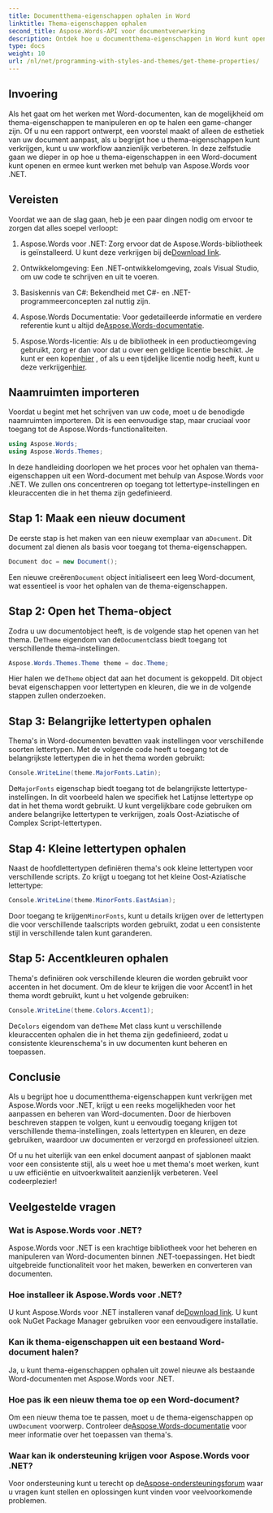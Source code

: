 ```yaml
---
title: Documentthema-eigenschappen ophalen in Word
linktitle: Thema-eigenschappen ophalen
second_title: Aspose.Words-API voor documentverwerking
description: Ontdek hoe u documentthema-eigenschappen in Word kunt openen en beheren met Aspose.Words voor .NET. Leer lettertypen en kleuren ophalen met onze gids.
type: docs
weight: 10
url: /nl/net/programming-with-styles-and-themes/get-theme-properties/
---
```

## Invoering

Als het gaat om het werken met Word-documenten, kan de mogelijkheid om thema-eigenschappen te manipuleren en op te halen een game-changer zijn. Of u nu een rapport ontwerpt, een voorstel maakt of alleen de esthetiek van uw document aanpast, als u begrijpt hoe u thema-eigenschappen kunt verkrijgen, kunt u uw workflow aanzienlijk verbeteren. In deze zelfstudie gaan we dieper in op hoe u thema-eigenschappen in een Word-document kunt openen en ermee kunt werken met behulp van Aspose.Words voor .NET.

## Vereisten

Voordat we aan de slag gaan, heb je een paar dingen nodig om ervoor te zorgen dat alles soepel verloopt:

1.  Aspose.Words voor .NET: Zorg ervoor dat de Aspose.Words-bibliotheek is geïnstalleerd. U kunt deze verkrijgen bij de[Download link](https://releases.aspose.com/words/net/).

2. Ontwikkelomgeving: Een .NET-ontwikkelomgeving, zoals Visual Studio, om uw code te schrijven en uit te voeren.

3. Basiskennis van C#: Bekendheid met C#- en .NET-programmeerconcepten zal nuttig zijn.

4.  Aspose.Words Documentatie: Voor gedetailleerde informatie en verdere referentie kunt u altijd de[Aspose.Words-documentatie](https://reference.aspose.com/words/net/).

5. Aspose.Words-licentie: Als u de bibliotheek in een productieomgeving gebruikt, zorg er dan voor dat u over een geldige licentie beschikt. Je kunt er een kopen[hier](https://purchase.aspose.com/buy) , of als u een tijdelijke licentie nodig heeft, kunt u deze verkrijgen[hier](https://purchase.aspose.com/temporary-license/).

## Naamruimten importeren

Voordat u begint met het schrijven van uw code, moet u de benodigde naamruimten importeren. Dit is een eenvoudige stap, maar cruciaal voor toegang tot de Aspose.Words-functionaliteiten.

```csharp
using Aspose.Words;
using Aspose.Words.Themes;
```

In deze handleiding doorlopen we het proces voor het ophalen van thema-eigenschappen uit een Word-document met behulp van Aspose.Words voor .NET. We zullen ons concentreren op toegang tot lettertype-instellingen en kleuraccenten die in het thema zijn gedefinieerd.

## Stap 1: Maak een nieuw document

 De eerste stap is het maken van een nieuw exemplaar van a`Document`. Dit document zal dienen als basis voor toegang tot thema-eigenschappen.

```csharp
Document doc = new Document();
```

 Een nieuwe creëren`Document` object initialiseert een leeg Word-document, wat essentieel is voor het ophalen van de thema-eigenschappen.

## Stap 2: Open het Thema-object

 Zodra u uw documentobject heeft, is de volgende stap het openen van het thema. De`Theme` eigendom van de`Document`class biedt toegang tot verschillende thema-instellingen.

```csharp
Aspose.Words.Themes.Theme theme = doc.Theme;
```

 Hier halen we de`Theme` object dat aan het document is gekoppeld. Dit object bevat eigenschappen voor lettertypen en kleuren, die we in de volgende stappen zullen onderzoeken.

## Stap 3: Belangrijke lettertypen ophalen

Thema's in Word-documenten bevatten vaak instellingen voor verschillende soorten lettertypen. Met de volgende code heeft u toegang tot de belangrijkste lettertypen die in het thema worden gebruikt:

```csharp
Console.WriteLine(theme.MajorFonts.Latin);
```

 De`MajorFonts` eigenschap biedt toegang tot de belangrijkste lettertype-instellingen. In dit voorbeeld halen we specifiek het Latijnse lettertype op dat in het thema wordt gebruikt. U kunt vergelijkbare code gebruiken om andere belangrijke lettertypen te verkrijgen, zoals Oost-Aziatische of Complex Script-lettertypen.

## Stap 4: Kleine lettertypen ophalen

Naast de hoofdlettertypen definiëren thema's ook kleine lettertypen voor verschillende scripts. Zo krijgt u toegang tot het kleine Oost-Aziatische lettertype:

```csharp
Console.WriteLine(theme.MinorFonts.EastAsian);
```

 Door toegang te krijgen`MinorFonts`, kunt u details krijgen over de lettertypen die voor verschillende taalscripts worden gebruikt, zodat u een consistente stijl in verschillende talen kunt garanderen.

## Stap 5: Accentkleuren ophalen

Thema's definiëren ook verschillende kleuren die worden gebruikt voor accenten in het document. Om de kleur te krijgen die voor Accent1 in het thema wordt gebruikt, kunt u het volgende gebruiken:

```csharp
Console.WriteLine(theme.Colors.Accent1);
```

 De`Colors` eigendom van de`Theme` Met class kunt u verschillende kleuraccenten ophalen die in het thema zijn gedefinieerd, zodat u consistente kleurenschema's in uw documenten kunt beheren en toepassen.

## Conclusie

Als u begrijpt hoe u documentthema-eigenschappen kunt verkrijgen met Aspose.Words voor .NET, krijgt u een reeks mogelijkheden voor het aanpassen en beheren van Word-documenten. Door de hierboven beschreven stappen te volgen, kunt u eenvoudig toegang krijgen tot verschillende thema-instellingen, zoals lettertypen en kleuren, en deze gebruiken, waardoor uw documenten er verzorgd en professioneel uitzien.

Of u nu het uiterlijk van een enkel document aanpast of sjablonen maakt voor een consistente stijl, als u weet hoe u met thema's moet werken, kunt u uw efficiëntie en uitvoerkwaliteit aanzienlijk verbeteren. Veel codeerplezier!

## Veelgestelde vragen

### Wat is Aspose.Words voor .NET?

Aspose.Words voor .NET is een krachtige bibliotheek voor het beheren en manipuleren van Word-documenten binnen .NET-toepassingen. Het biedt uitgebreide functionaliteit voor het maken, bewerken en converteren van documenten.

### Hoe installeer ik Aspose.Words voor .NET?

 U kunt Aspose.Words voor .NET installeren vanaf de[Download link](https://releases.aspose.com/words/net/). U kunt ook NuGet Package Manager gebruiken voor een eenvoudigere installatie.

### Kan ik thema-eigenschappen uit een bestaand Word-document halen?

Ja, u kunt thema-eigenschappen ophalen uit zowel nieuwe als bestaande Word-documenten met Aspose.Words voor .NET.

### Hoe pas ik een nieuw thema toe op een Word-document?

 Om een nieuw thema toe te passen, moet u de thema-eigenschappen op uw`Document` voorwerp. Controleer de[Aspose.Words-documentatie](https://reference.aspose.com/words/net/) voor meer informatie over het toepassen van thema's.

### Waar kan ik ondersteuning krijgen voor Aspose.Words voor .NET?

 Voor ondersteuning kunt u terecht op de[Aspose-ondersteuningsforum](https://forum.aspose.com/c/words/8) waar u vragen kunt stellen en oplossingen kunt vinden voor veelvoorkomende problemen.